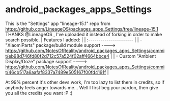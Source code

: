 # android_packages_apps_Settings
This is the "Settings" app "lineage-15.1" repo from https://github.com/LineageOS/packages_apps_Settings/tree/lineage-15.1 THANKS @LineageOS , I've uploaded it instead of forking in order to make search possible.
| Features I added: |
| :---------------------- |
| - "XiaomiParts" package/build module support ----> https://github.com/NotesOfReality/android_packages_apps_Settings/commit/eb98d746fd80f2d712c57a524f02aff4664bbce4 |
| - Custom "Ambient Display/Doze" package support ----> https://github.com/NotesOfReality/android_packages_apps_Settings/commit/46cb517a6aafaf8337a7489e505167f00fd4191f |

At 99% percent it's other devs work, I'm too lazy to list them in credits, so if anybody feels anger towards me... Well I first beg your pardon, then give you all the credits you want :P :)
